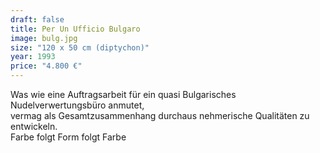 ```yaml
---
draft: false
title: Per Un Ufficio Bulgaro
image: bulg.jpg
size: "120 x 50 cm (diptychon)"
year: 1993
price: "4.800 €"
---
```

Was wie eine Auftragsarbeit für ein quasi Bulgarisches Nudelverwertungsbüro anmutet,  
vermag als Gesamtzusammenhang durchaus nehmerische Qualitäten zu entwickeln.  
Farbe folgt Form folgt Farbe  
